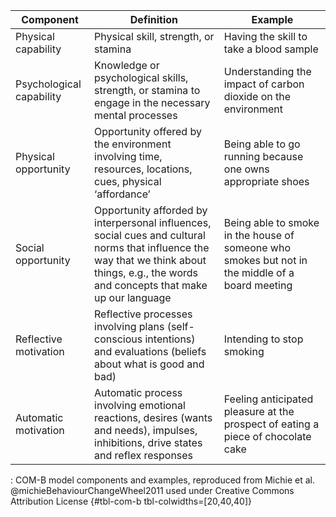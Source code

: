 | **Component**            | **Definition**                                                                                                                                                                                 | **Example**                                                                                 |
|-----------------|------------------------------------|-----------------------|
| Physical capability      | Physical skill, strength, or stamina                                                                                                                                                       | Having the skill to take a blood sample                                                         |
| Psychological capability | Knowledge or psychological skills, strength, or stamina to engage in the necessary mental processes                                                                                        | Understanding the impact of carbon dioxide on the environment                                   |
| Physical opportunity     | Opportunity offered by the environment involving time, resources, locations, cues, physical ‘affordance’                                                                                   | Being able to go running because one owns appropriate shoes                                     |
| Social opportunity       | Opportunity afforded by interpersonal influences, social cues and cultural norms that influence the way that we think about things, e.g., the words and concepts that make up our language | Being able to smoke in the house of someone who smokes but not in the middle of a board meeting |
| Reflective motivation    | Reflective processes involving plans (self-conscious intentions) and evaluations (beliefs about what is good and bad)                                                                      | Intending to stop smoking                                                                       |
| Automatic motivation     | Automatic process involving emotional reactions, desires (wants and needs), impulses, inhibitions, drive states and reflex responses                                                       | Feeling anticipated pleasure at the prospect of eating a piece of chocolate cake                |

: COM-B model components and examples, reproduced from Michie et al. @michieBehaviourChangeWheel2011 used under Creative Commons Attribution License {#tbl-com-b tbl-colwidths=\[20,40,40\]}